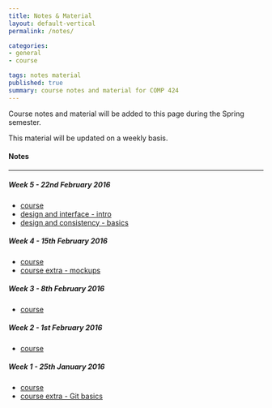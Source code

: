 ```yaml
---
title: Notes & Material
layout: default-vertical
permalink: /notes/

categories:
- general
- course

tags: notes material
published: true
summary: course notes and material for COMP 424
---
```


Course notes and material will be added to this page during the Spring semester.

This material will be updated on a weekly basis.

#### Notes

***

<!--
##### Week 15 - 3rd December 2015
  * [final report outline](/assets/docs/COMP388424-FinalReportOutline-2015.pdf)

##### Week 13 - 19th November 2015
  * [course](/assets/docs/Comp424-week13.pdf)

##### Week 12 - 12th November 2015
  * [course](/assets/docs/Comp424-week12.pdf)

##### Week 11 - 5th November 2015
  * [course](/assets/docs/Comp424-week11.pdf)

##### Week 10 - 29th October 2015
  * [course](/assets/docs/Comp424-week10.pdf)

##### Week 9 - 22nd October 2015
  * [course](/assets/docs/Comp424-week9.pdf)

##### Week 8 - 15th October 2015
  * N/A

##### Week 6 - 1st October 2015
  * [course](/assets/docs/Comp424-week6.pdf)
  * [designing our app](/assets/docs/design-our-app.pdf)

-->
##### Week 5 - 22nd February 2016
  * [course](/assets/docs/Comp424-week5.pdf)
  * [design and interface - intro](/assets/docs/design-interface-intro.pdf)
  * [design and consistency - basics](/assets/docs/design-consistency-basics.pdf)
  
##### Week 4 - 15th February 2016
  * [course](/assets/docs/Comp424-week4.pdf)
  * [course extra - mockups](/assets/docs/Comp424-mockups.pdf)

##### Week 3 - 8th February 2016
  * [course](/assets/docs/Comp424-week3.pdf)

##### Week 2 - 1st February 2016
  * [course](/assets/docs/Comp424-week2.pdf)

##### Week 1 - 25th January 2016
  * [course](/assets/docs/Comp424-week1.pdf)
  * [course extra - Git basics](/assets/docs/git-basics.pdf)
